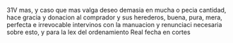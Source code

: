 31V
mas, y caso que mas valga deseo demasia en mucha o pecia cantidad, hace
gracia y donacion al comprador y sus herederos, buena, pura, mera,
perfecta e irrevocable intervinos con la manuacion y renunciaci
necesaria sobre esto, y para la lex del ordenamiento Real fecha en cortes